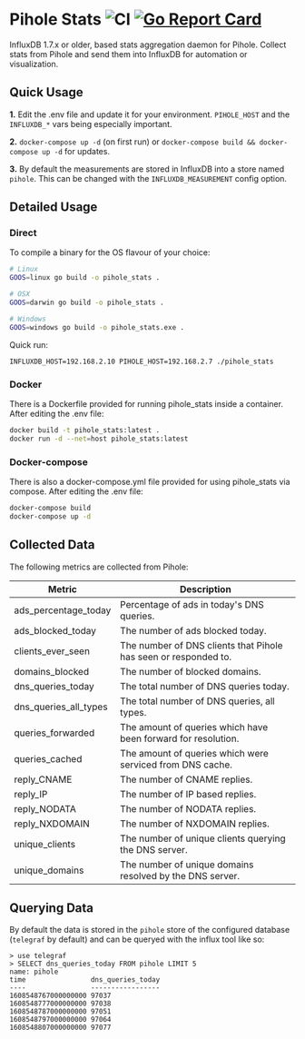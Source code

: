 # Pihole Stats ![CI](https://github.com/mcneilcode/pihole-stats/workflows/Builds/badge.svg) [![Go Report Card](https://goreportcard.com/badge/github.com/mcneilcode/pihole-stats)](https://goreportcard.com/report/github.com/mcneilcode/pihole-stats)

InfluxDB 1.7.x or older, based stats aggregation daemon for Pihole.
Collect stats from Pihole and send them into InfluxDB for automation or visualization.

## Quick Usage

**1.** Edit the .env file and update it for your environment. `PIHOLE_HOST` and the `INFLUXDB_*` vars being especially important.

**2.** `docker-compose up -d` (on first run) or `docker-compose build && docker-compose up -d` for updates.

**3.** By default the measurements are stored in InfluxDB into a store named `pihole`. This can be changed with the `INFLUXDB_MEASUREMENT` config option.

## Detailed Usage

### Direct

To compile a binary for the OS flavour of your choice:

```bash
# Linux
GOOS=linux go build -o pihole_stats .

# OSX
GOOS=darwin go build -o pihole_stats .

# Windows
GOOS=windows go build -o pihole_stats.exe .
```

Quick run:

```
INFLUXDB_HOST=192.168.2.10 PIHOLE_HOST=192.168.2.7 ./pihole_stats
```

### Docker

There is a Dockerfile provided for running pihole_stats inside a container.
After editing the .env file:


```bash
docker build -t pihole_stats:latest .
docker run -d --net=host pihole_stats:latest
```

### Docker-compose

There is also a docker-compose.yml file provided for using pihole_stats via compose.
After editing the .env file:

```bash
docker-compose build
docker-compose up -d
```


## Collected Data

The following metrics are collected from Pihole:

| Metric        | Description |
| ------------- |-------------|
|ads_percentage_today|Percentage of ads in today's DNS queries.|
|ads_blocked_today|The number of ads blocked today.|
|clients_ever_seen|The number of DNS clients that Pihole has seen or responded to.|
|domains_blocked|The number of blocked domains.|
|dns_queries_today|The total number of DNS queries today.|
|dns_queries_all_types|The total number of DNS queries, all types.|
|queries_forwarded|The amount of queries which have been forward for resolution.|
|queries_cached|The amount of queries which were serviced from DNS cache.|
|reply_CNAME|The number of CNAME replies.|
|reply_IP|The number of IP based replies.|
|reply_NODATA|The number of NODATA replies.|
|reply_NXDOMAIN|The number of NXDOMAIN replies.|
|unique_clients|The number of unique clients querying the DNS server.|
|unique_domains|The number of unique domains resolved by the DNS server.|


## Querying Data

By default the data is stored in the `pihole` store of the configured database (`telegraf` by default)
and can be queryed with the influx tool like so:

```
> use telegraf
> SELECT dns_queries_today FROM pihole LIMIT 5
name: pihole
time                dns_queries_today
----                -----------------
1608548767000000000 97037
1608548777000000000 97038
1608548787000000000 97051
1608548797000000000 97064
1608548807000000000 97077
```

